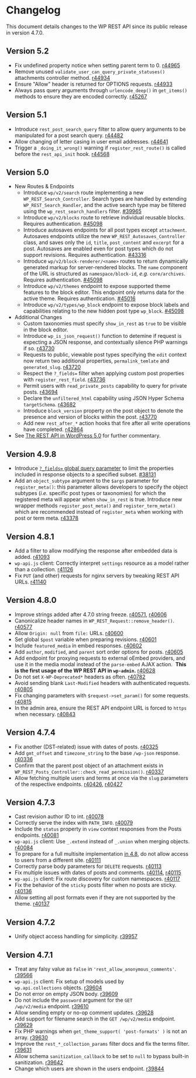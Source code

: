 # Changelog

This document details changes to the WP REST API since its public release in version 4.7.0.

## Version 5.2
- Fix undefined property notice when setting parent term to 0. [r44965](https://core.trac.wordpress.org/changeset/44965)
- Remove unused `validate_user_can_query_private_statuses()` attachments controller method. [r44934](https://core.trac.wordpress.org/changeset/44934)
- Ensure "Allow" header is returned for OPTIONS requests. [r44933](https://core.trac.wordpress.org/changeset/44933)
- Always pass query arguments through `urlencode_deep()` in `get_items()` methods to ensure they are encoded correctly. [r45267](https://core.trac.wordpress.org/changeset/45267)

## Version 5.1
- Introduce `rest_post_search_query` filter to allow query arguments to be manipulated for a post search query. [r44482](https://core.trac.wordpress.org/changeset/44482)
- Allow changing of letter casing in user email addresses. [r44641](https://core.trac.wordpress.org/changeset/44641)
- Trigger a `_doing_it_wrong()` warning if `register_rest_route()` is called before the `rest_api_init` hook. [r44568](https://core.trac.wordpress.org/changeset/44568)

## Version 5.0

- New Routes & Endpoints
  - Introduce `wp/v2/search` route implementing a new `WP_REST_Search_Controller`. Search types are handled by extending `WP_REST_Search_Handler`, and the active search type may be filtered using the `wp_rest_search_handlers` filter. [#39965](https://core.trac.wordpress.org/ticket/39965)
  - Introduce `wp/v2/blocks` route to retrieve individual reusable blocks. Requires authentication. [#45098](https://core.trac.wordpress.org/ticket/45098)
  - Introduce autosaves endpoints for all post types except `attachment`. Autosaves endpoints utilize the new `WP_REST_Autosaves_Controller` class, and saves only the `id`, `title`, `post_content` and `excerpt` for a post. Autosaves are enabled even for post types which do not support revisions. Requires authentication. [#43316](https://core.trac.wordpress.org/ticket/43316)
  - Introduce `wp/v2/block-renderer/<name>` routes to return dynamically generated markup for server-rendered blocks. The `name` component of the URL is structured as `namespace/block-id`, _e.g._ `core/archives`. Requires authentication. [#45098](https://core.trac.wordpress.org/ticket/45098)
  - Introduce `wp/v2/themes` endpoint to expose supported theme features to the block editor. This endpoint only returns data for the active theme. Requires authentication. [#45016](https://core.trac.wordpress.org/ticket/45016)
  - Introduce `wp/v2/types/wp_block` endpoint to expose block labels and capabilities relating to the new hidden post type `wp_block`. [#45098](https://core.trac.wordpress.org/ticket/45098)
- Additional Changes
  - Custom taxonomies must specify `show_in_rest` as `true` to be visible in the block editor.
  - Introduce `wp_is_json_request()` function to detemine if request is expecting a JSON response, and contextually silence PHP warnings if so. [r43730](https://core.trac.wordpress.org/changeset/43730)
  - Requests to public, viewable post types specifying the `edit` context now return two additional properties, `permalink_temlate` and `generated_slug`. [r43720](https://core.trac.wordpress.org/changeset/43720)
  - Respect the `?_fields=` filter when applying custom post properties with `register_rest_field`. [r43736](https://core.trac.wordpress.org/changeset/43736)
  - Permit users with `read_private_posts` capability to query for private posts. [r43694](https://core.trac.wordpress.org/changeset/43694)
  - Declare the `unfiltered_html` capability using JSON Hyper Schema `targetSchema`. [r43682](https://core.trac.wordpress.org/changeset/43682)
  - Introduce `block_version` property on the post object to denote the presence and version of blocks within the post. [r43770](https://core.trac.wordpress.org/changeset/43770)
  - Add new `rest_after_*` action hooks that fire after all write operations have completed. [r42864](https://core.trac.wordpress.org/changeset/42864)
- See [The REST API in WordPress 5.0](https://make.wordpress.org/core/2018/12/06/the-rest-api-in-wordpress-5-0/) for further commentary.

## Version 4.9.8

- Introduce [`?_fields=` global query parameter](https://developer.wordpress.org/rest-api/using-the-rest-api/global-parameters/#_fields) to limit the properties included in response objects to a specified subset. [#38131](https://core.trac.wordpress.org/ticket/38131)
- Add an `object_subtype` argument to the `$args` parameter for `register_meta()`: this parameter allows developers to specify the object subtypes (_i.e._ specific post types or taxonomies) for which the registered meta will appear when `show_in_rest` is true. Introduce new wrapper methods `register_post_meta()` and `register_term_meta()` which are recommended instead of `register_meta` when working with post or term meta. [r43378](https://core.trac.wordpress.org/changeset/43378)


## Version 4.8.1

- Add a filter to allow modifying the response after embedded data is added. [r41093](https://core.trac.wordpress.org/changeset/41093)
- `wp-api.js` client: Correctly interpret `settings` resource as a model rather than a collection. [r41126](https://core.trac.wordpress.org/changeset/41126)
- Fix `PUT` (and other) requests for nginx servers by tweaking REST API URLs. [r41140](https://core.trac.wordpress.org/changeset/41140)

## Version 4.8.0

- Improve strings added after 4.7.0 string freeze. [r40571](https://core.trac.wordpress.org/changeset/40571), [r40606](https://core.trac.wordpress.org/changeset/40606)
- Canonicalize header names in `WP_REST_Request::remove_header()`. [r40577](https://core.trac.wordpress.org/changeset/40577)
- Allow `Origin: null` from `file:` URLs. [r40600](https://core.trac.wordpress.org/changeset/40600)
- Set global `$post` variable when preparing revisions. [r40601](https://core.trac.wordpress.org/changeset/40601)
- Include `featured_media` in embed responses. [r40602](https://core.trac.wordpress.org/changeset/40602)
- Add `author`, `modified`, and `parent` sort order options for posts. [r40605](https://core.trac.wordpress.org/changeset/40605)
- Add endpoint for proxying requests to external oEmbed providers, and use it in the media modal instead of the `parse-embed` AJAX action.  **This is the first usage of the WP REST API in `wp-admin`.** [r40628](http://core.trac.wordpress.org/changeset/40628)
- Do not set `X-WP-Deprecated*` headers as often. [r40782](https://core.trac.wordpress.org/changeset/40782)
- Avoid sending blank `Last-Modified` headers with authenticated requests. [r40805](https://core.trac.wordpress.org/changeset/40805)
- Fix changing parameters with `$request->set_param()` for some requests. [r40815](https://core.trac.wordpress.org/changeset/40815)
- In the admin area, ensure the REST API endpoint URL is forced to `https` when necessary. [r40843](https://core.trac.wordpress.org/changeset/40843)

## Version 4.7.4

- Fix another (DST-related) issue with dates of posts. [r40325](https://core.trac.wordpress.org/changeset/40325)
- Add `gmt_offset` and `timezone_string` to the base `/wp-json` response. [r40336](https://core.trac.wordpress.org/changeset/40336)
- Confirm that the parent post object of an attachment exists in `WP_REST_Posts_Controller::check_read_permission()`. [r40337](https://core.trac.wordpress.org/changeset/40337)
- Allow fetching multiple users and terms at once via the `slug` parameters of the respective endpoints. [r40426](https://core.trac.wordpress.org/changeset/40426), [r40427](https://core.trac.wordpress.org/changeset/40427)

## Version 4.7.3

- Cast revision author ID to int. [r40078](https://core.trac.wordpress.org/changeset/40078)
- Correctly serve the index with `PATH_INFO`. [r40079](https://core.trac.wordpress.org/changeset/40079)
- Include the `status` property in `view` context responses from the Posts endpoints. [r40081](https://core.trac.wordpress.org/changeset/40081)
- `wp-api.js` client: Use `_.extend` instead of `_.union` when merging objects. [r40084](https://core.trac.wordpress.org/changeset/40084)
- To prepare for a full multisite implementation [in 4.8](https://make.wordpress.org/core/2017/02/08/improving-the-rest-api-users-endpoint-for-multisite-in-4-7-3-and-4-8/), do not allow access to users from a different site. [r40111](https://core.trac.wordpress.org/changeset/40111)
- Correctly parse body parameters for `DELETE` requests. [r40113](https://core.trac.wordpress.org/changeset/40113)
- Fix multiple issues with dates of posts and comments. [r40114](https://core.trac.wordpress.org/changeset/40114), [r40115](https://core.trac.wordpress.org/changeset/40115)
- `wp-api.js` client: Fix route discovery for custom namespaces. [r40117](https://core.trac.wordpress.org/changeset/40117)
- Fix the behavior of the `sticky` posts filter when no posts are sticky. [r40136](https://core.trac.wordpress.org/changeset/40136)
- Allow setting all post formats even if they are not supported by the theme. [r40137](https://core.trac.wordpress.org/changeset/40137)

## Version 4.7.2

- Unify object access handling for simplicity. [r39957](https://core.trac.wordpress.org/changeset/39957)

## Version 4.7.1

- Treat any falsy value as `false` in `'rest_allow_anonymous_comments'`. [r39566](https://core.trac.wordpress.org/changeset/39566)
- `wp-api.js` client: Fix setup of models used by `wp.api.collections` objects. [r39604](https://core.trac.wordpress.org/changeset/39604)
- Do not error on empty JSON body. [r39609](https://core.trac.wordpress.org/changeset/39609)
- Do not include the `password` argument for the `GET /wp/v2/media` endpoint. [r39610](https://core.trac.wordpress.org/changeset/39610)
- Allow sending empty or no-op comment updates. [r39628](https://core.trac.wordpress.org/changeset/39628)
- Add support for filename search in the `GET /wp/v2/media` endpoint. [r39629](https://core.trac.wordpress.org/changeset/39629)
- Fix PHP warnings when `get_theme_support( 'post-formats' )` is not an array. [r39630](https://core.trac.wordpress.org/changeset/39630)
- Improve the `rest_*_collection_params` filter docs and fix the terms filter. [r39631](https://core.trac.wordpress.org/changeset/39631)
- Allow schema `sanitization_callback` to be set to `null` to bypass built-in sanitization. [r39642](https://core.trac.wordpress.org/changeset/39642)
- Change which users are shown in the users endpoint. [r39844](https://core.trac.wordpress.org/changeset/39844)
